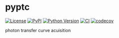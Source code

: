 # pyptc

[![License](https://img.shields.io/pypi/l/pyptc.svg?color=green)](https://github.com/tlambert03/pyptc/raw/main/LICENSE)
[![PyPI](https://img.shields.io/pypi/v/pyptc.svg?color=green)](https://pypi.org/project/pyptc)
[![Python Version](https://img.shields.io/pypi/pyversions/pyptc.svg?color=green)](https://python.org)
[![CI](https://github.com/tlambert03/pyptc/actions/workflows/ci.yml/badge.svg)](https://github.com/tlambert03/pyptc/actions/workflows/ci.yml)
[![codecov](https://codecov.io/gh/tlambert03/pyptc/branch/main/graph/badge.svg)](https://codecov.io/gh/tlambert03/pyptc)

photon transfer curve acuisition
